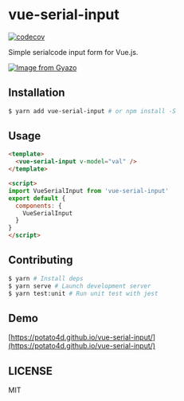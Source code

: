# vue-serial-input

[![codecov](https://codecov.io/gh/potato4d/vue-serial-input/branch/master/graph/badge.svg)](https://codecov.io/gh/potato4d/vue-serial-input)

Simple serialcode input form for Vue.js.

[![Image from Gyazo](https://i.gyazo.com/a6499864213fc4b0811ed00ac6d3c667.gif)](https://gyazo.com/a6499864213fc4b0811ed00ac6d3c667)

## Installation

```bash
$ yarn add vue-serial-input # or npm install -S
```

## Usage

```html
<template>
  <vue-serial-input v-model="val" />
</template>

<script>
import VueSerialInput from 'vue-serial-input'
export default {
  components: {
    VueSerialInput
  }
}
</script>
```

## Contributing

```bash
$ yarn # Install deps
$ yarn serve # Launch development server
$ yarn test:unit # Run unit test with jest
```

## Demo

[https://potato4d.github.io/vue-serial-input/](https://potato4d.github.io/vue-serial-input/)

## LICENSE

MIT
